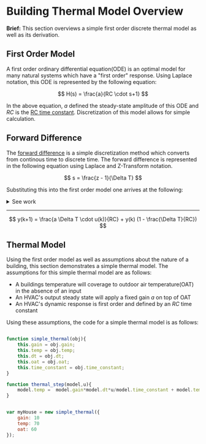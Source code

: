 # Building Thermal Model Overview

**Brief:** This section overviews a simple first order discrete thermal model as well as its derivation.

## First Order Model

A first order ordinary differential equation(ODE) is an optimal model for many natural systems which have a "first order" response. Using Laplace notation, this ODE is represented by the following equation:

$$
H(s) = \frac{a}{RC \cdot s+1} $$

In the above equation, $a$ defined the steady-state amplitude of this ODE and $RC$ is the [RC time constant](https://en.wikipedia.org/wiki/RC_time_constant). Discretization of this model allows for simple calculation.

## Forward Difference

The [forward difference](https://en.wikipedia.org/wiki/Finite_difference#Forward,_backward,_and_central_differences) is a simple discretization method which converts from continous time to discrete time. The forward difference is represented in the following equation using Laplace and Z-Transform notation.

$$
s = \frac{z - 1}{\Delta T}
$$

Substituting this into the first order model one arrives at the following: 


<details><summary>See work</summary>

$$
\frac{Y}{U} = \frac{a}{RC \cdot (\frac{z - 1}{\Delta T})+1} 
$$

$$
\frac{Y}{U} = \frac{a \Delta T}{RC(z - 1)+\Delta T} 
$$

$$
Y(RC(z - 1)+\Delta T) = a \Delta T U 
$$

$$
Y \cdot RC \cdot z = a \Delta T U + Y (RC - \Delta T)  
$$

</details>

---


$$
y(k+1) = \frac{a \Delta T \cdot u(k)}{RC} + y(k) (1 - \frac{\Delta T}{RC})  
$$

## Thermal Model

Using the first order model as well as assumptions about the nature of a building, this section demonstrates a simple thermal model. The assumptions for this simple thermal model are as follows: 

- A buildings temperature will coverage to outdoor air temperature(OAT) in the absence of an input
- An HVAC's output steady state will apply a fixed gain $a$ on top of OAT
- An HVAC's dynamic response is first order and defined by an $RC$ time constant  

Using these assumptions, the code for a simple thermal model is as follows:

```js

function simple_thermal(obj){
	this.gain = obj.gain;
	this.temp = obj.temp;
	this.dt = obj.dt;
	this.oat = obj.oat;
	this.time_constant = obj.time_constant;
}

function thermal_step(model,u){
	model.temp =  model.gain*model.dt*u/model.time_constant + model.temp*(1 - model.dt/model.time_constant) + model.oat; 
}


var myHouse = new simple_thermal({
	gain: 10
	temp: 70
	oat: 60
});

```
